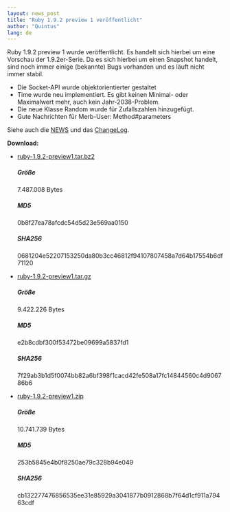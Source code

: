 ```yaml
---
layout: news_post
title: "Ruby 1.9.2 preview 1 veröffentlicht"
author: "Quintus"
lang: de
---
```


Ruby 1.9.2 preview 1 wurde veröffentlicht. Es handelt sich hierbei um
eine Vorschau der 1.9.2er-Serie. Da es sich hierbei um einen Snapshot
handelt, sind noch immer einige (bekannte) Bugs vorhanden und es läuft
nicht immer stabil.

* Die Socket-API wurde objektorientierter gestaltet
* Time wurde neu implementiert. Es gibt keinen Minimal- oder Maximalwert
  mehr, auch kein Jahr-2038-Problem.
* Die neue Klasse Random wurde für Zufallszahlen hinzugefügt.
* Gute Nachrichten für Merb-User: Method#parameters

Siehe auch die [NEWS][1] und das [ChangeLog][2].

<b>Download: </b>

* [ruby-1.9.2-preview1.tar.bz2][3]
  ##### Größe
  
  7\.487.008 Bytes
  
  ##### MD5
  
  0b8f27ea78afcdc54d5d23e569aa0150
  
  ##### SHA256
  
  0681204e52207153250da80b3cc46812f94107807458a7d64b17554b6df71120

* [ruby-1.9.2-preview1.tar.gz][4]
  ##### Größe
  
  9\.422.226 Bytes
  
  ##### MD5
  
  e2b8cdbf300f53472be09699a5837fd1
  
  ##### SHA256
  
  7f29ab3b1d5f0074bb82a6bf398f1cacd42fe508a17fc14844560c4d906786b6

* [ruby-1.9.2-preview1.zip][5]
  ##### Größe
  
  10\.741.739 Bytes
  
  ##### MD5
  
  253b5845e4b0f8250ae79c328b94e049
  
  ##### SHA256
  
  cb132277476856535ee31e85929a3041877b0912868b7f64d1cf911a79463cdf



[1]: http://svn.ruby-lang.org/repos/ruby/trunk/NEWS 
[2]: http://svn.ruby-lang.org/repos/ruby/trunk/ChangeLog 
[3]: ftp://ftp.ruby-lang.org/pub/ruby/1.9/ruby-1.9.2-preview1.tar.bz2 
[4]: ftp://ftp.ruby-lang.org/pub/ruby/1.9/ruby-1.9.2-preview1.tar.gz 
[5]: ftp://ftp.ruby-lang.org/pub/ruby/1.9/ruby-1.9.2-preview1.zip 
